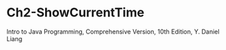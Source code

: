 # Ch2-ShowCurrentTime
Intro to Java Programming, Comprehensive Version, 10th Edition, Y. Daniel Liang

